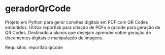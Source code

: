 # geradorQrCode
Projeto em Python para gerar convites digitais em PDF com QR Codes embutidos. Utiliza reportlab para criação de PDFs e qrcode para geração de QR Codes. Destinado a alunos que desejam aprender sobre geração de documentos digitais e manipulação de imagens.


Requisitos:
reportlab
qrcode
